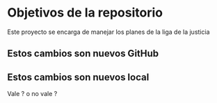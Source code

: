 # Objetivos de la repositorio

Este proyecto se encarga de manejar los planes de la liga de la justicia


## Estos cambios son nuevos GitHub
## Estos cambios son nuevos local
Vale ? o no vale ? 